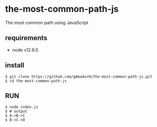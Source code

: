 # the-most-common-path-js

The most common path using JavaScript

## requirements

* node v12.6.0

## install

```
$ git clone https://github.com/gAmadorH/the-most-common-path-js.git
$ cd the-most-common-path-js
```

## RUN

```
$ node index.js
$ # output
$ A->B->C
$ B->C->D

```